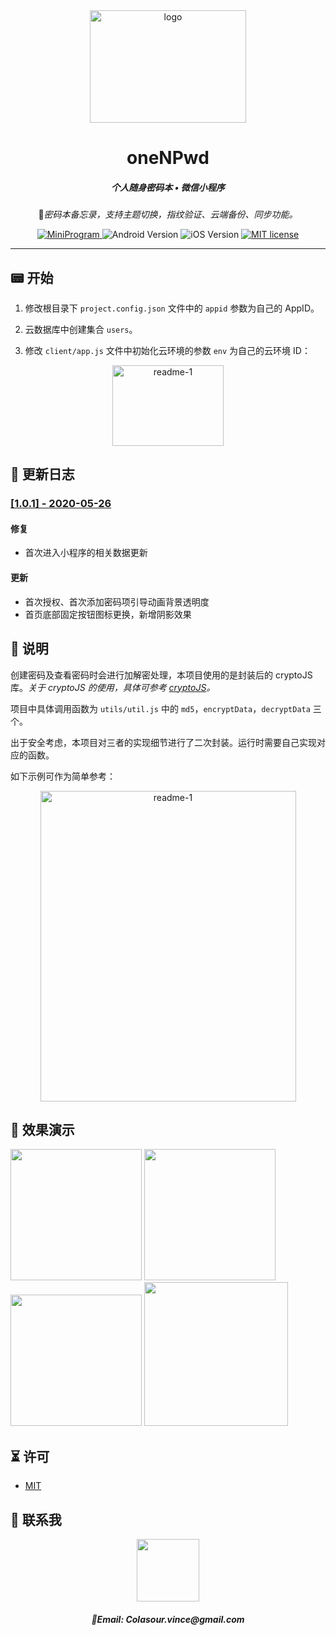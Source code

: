 <div align="center">
  <img
    alt="logo" width="250px" height="180px"
    src="https://6f6e-onen-pwd-1302122430.tcb.qcloud.la/readme/logo.png?sign=7e66585ba524255def6207a51124b9a4&t=1590469830"
  >
  <h1>oneNPwd</h1>
  <h5>个人随身密码本 • 微信小程序</h5>
  <p>🎈<em>密码本备忘录，支持主题切换，指纹验证、云端备份、同步功能。</em></p>
  <p align="center">
   <a href="https://github.com/Colasour/oneNPwd">
      <img src="https://img.shields.io/badge/MiniProgram-oneNPwd-ff69b4" alt="MiniProgram"/>
    </a>
    <img src="https://img.shields.io/badge/Android-7.0.13-9cf" alt="Android Version" />
    <img src="https://img.shields.io/badge/iOS-7.0.12-success" alt="iOS Version" />
    <a href="https://github.com/Colasour/oneNPwd/blob/master/LICENSE">
      <img src="https://img.shields.io/github/license/Colasour/oneNPwd?style=flat" alt="MIT license"/>
    </a>
  </p>
</div>

---

## 📟 开始

1. 修改根目录下 `project.config.json` 文件中的 `appid` 参数为自己的 AppID。

2. 云数据库中创建集合 `users`。

3. 修改 `client/app.js` 文件中初始化云环境的参数 `env` 为自己的云环境 ID：

<div align="center">
  <img alt="readme-1" width="178px" height="129px" src="https://6f6e-onen-pwd-1302122430.tcb.qcloud.la/readme/readme-1.png?sign=29684f02b556f9c39f0b4b52898e15e3&t=1590470095" />
</div>

## 🔔 更新日志

### [[1.0.1] - 2020-05-26](https://github.com/Colasour/oneNPwd/blob/master/CHANGELOG.md)

#### 修复

- 首次进入小程序的相关数据更新

#### 更新

- 首次授权、首次添加密码项引导动画背景透明度
- 首页底部固定按钮图标更换，新增阴影效果

## 🎯 说明

创建密码及查看密码时会进行加解密处理，本项目使用的是封装后的 cryptoJS 库。_关于 cryptoJS 的使用，具体可参考 [cryptoJS](https://cryptojs.gitbook.io/docs/#ciphers)。_

项目中具体调用函数为 `utils/util.js` 中的 `md5`，`encryptData`，`decryptData` 三个。

出于安全考虑，本项目对三者的实现细节进行了二次封装。运行时需要自己实现对应的函数。

如下示例可作为简单参考：

<div align="center">
  <img alt="readme-1" width="409px" height="497px" src="https://6f6e-onen-pwd-1302122430.tcb.qcloud.la/readme/readme-2.png?sign=6ab3ad57633d5e061c40d24e6b1f993f&t=1590471737" />
</div>

## 🎥 效果演示

<span>
  <img width="210px" src="https://6f6e-onen-pwd-1302122430.tcb.qcloud.la/readme/guide.gif?sign=def5b50ee660910228d60dc0dc0f9c12&t=1590473607" />
</span>
<span>
  <img width="210px" src="https://6f6e-onen-pwd-1302122430.tcb.qcloud.la/readme/theme.gif?sign=7142663d71c12c12203d98d9ae49e538&t=1590474216" />
</span>
<span>
  <img width="210px" src="https://6f6e-onen-pwd-1302122430.tcb.qcloud.la/readme/sync.gif?sign=4f827f36f6a86f5578bd13debbffb968&t=1590475427" />
</span>
<span>
  <img width="230px" src="https://6f6e-onen-pwd-1302122430.tcb.qcloud.la/readme/detail.gif?sign=bbba5fbc4b24457c81439e85ae3acf35&t=1590474626" />
</span>

## ⏳ 许可

- [MIT](https://github.com/Colasour/oneNPwd/blob/master/LICENSE)

## 🥤 联系我

<div align="center">
  <img width="100px" height="100px" src="https://6f6e-onen-pwd-1302122430.tcb.qcloud.la/mini/spaceman.jpg?sign=b3236397a76fa51e280c5ca0512b101e&t=1590476185" />
  <h5>📩Email: <em>Colasour.vince@gmail.com</em></h5>
</div>
